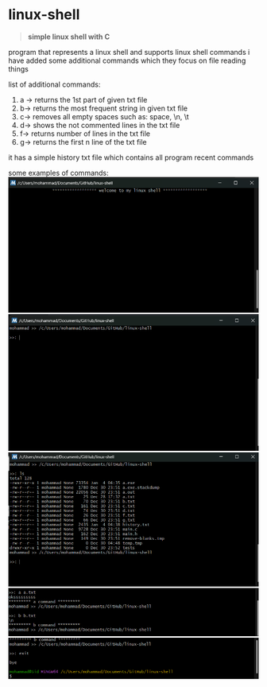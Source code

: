 # linux-shell
>**simple linux shell with C**

program that represents a linux shell and supports linux shell commands
i have added some additional commands which they focus on file reading things

list of additional commands:
1. a -> returns the 1st part of given txt file
2. b-> returns the most frequent string in given txt file
3. c-> removes all empty spaces such as: space, \n, \t
4. d-> shows the not commented lines in the txt file
5. f-> returns number of lines in the txt file
6. g-> returns the first n line of the txt file

it has a simple history txt file which contains all program recent commands

some examples of commands:
![](welcome.png)
![](directory.png)
![](linux-command.png)
![](additional.png)
![](exit.png)
